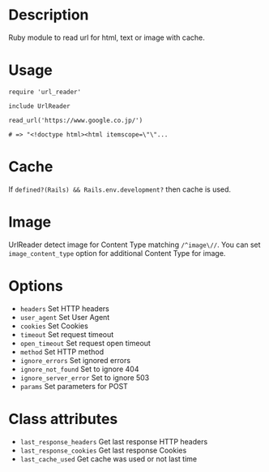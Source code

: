 # Description

Ruby module to read url for html, text or image with cache.

# Usage

```
require 'url_reader'

include UrlReader

read_url('https://www.google.co.jp/')

# => "<!doctype html><html itemscope=\"\"...
```

# Cache

If `defined?(Rails) && Rails.env.development?` then cache is used.

# Image

UrlReader detect image for Content Type matching `/^image\//`. You can set `image_content_type` option for additional Content Type for image.

# Options

- `headers` Set HTTP headers
- `user_agent` Set User Agent
- `cookies` Set Cookies
- `timeout` Set request timeout
- `open_timeout` Set request open timeout
- `method` Set HTTP method
- `ignore_errors` Set ignored errors
- `ignore_not_found` Set to ignore 404
- `ignore_server_error` Set to ignore 503
- `params` Set parameters for POST

# Class attributes

- `last_response_headers` Get last response HTTP headers
- `last_response_cookies` Get last response Cookies
- `last_cache_used` Get cache was used or not last time
